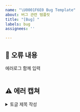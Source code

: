 ```yaml
---
name: "\U0001F6E0 Bug Template"
about: 버그 관련 템플릿
title: "[Bug] "
labels: bug
assignees: ''

---
```


## 🤔 오류 내용
에러로그 함께 입력  
<br>


## ⚠ 에러 캡쳐 
<details>
  <summary> 토글 제목 작성 </summary>

</details>
<br>
